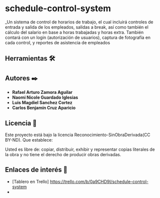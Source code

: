 # schedule-control-system


_Un sistema de control de horarios de trabajo, el cual incluirá controles de entrada y salida de los empleados, salidas a break, así como también el cálculo del salario en base a horas trabajadas y horas extra.
También contará con un login (autorización de usuarios), captura de fotografía en cada control, y reportes de asistencia de empleados

## Herramientas 🛠️


## Autores ✒️
* **Rafael Arturo Zamora Aguilar**
* **Naomi Nicole Guardado Iglesias**
* **Luis Magdiel Sanchez Cortez**
* **Carlos Benjamín Cruz Aparicio**


## Licencia 📄

Este proyecto está bajo la licencia Reconocimiento-SinObraDerivada(CC BY-ND). Que establece:

Usted es libre de: copiar, distribuir, exhibir y representar copias literales de la obra y no tiene el derecho de producir obras derivadas. 


## Enlaces de interés 👀
* [Tablero en Trello] https://trello.com/b/0a9CHD9I/schedule-control-system
* 
